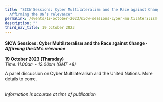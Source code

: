 ```yaml
---
title: "SICW Sessions: Cyber Multilateralism and the Race against Change –
  Affirming the UN’s relevance"
permalink: /events/19-october-2023/sicw-sessions-cyber-multilateralism-and-the-race-against-change/
description: ""
third_nav_title: 19 October 2023
---
```

#### **SICW Sessions: Cyber Multilateralism and the Race against Change - *Affirming the UN’s relevance***

**19 October 2023 (Thursday)**  
*Time: 11.00am - 12.00pm (GMT +8)*

A panel discussion on Cyber Multilateralism and the United Nations. More details to come.
<br><br><br>
*Information is accurate at time of publication*